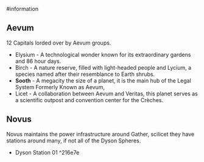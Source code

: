 #information 
## Aevum
12 Capitals lorded over by Aevum groups.
- Elysium - A technological wonder known for its extraordinary gardens and 86 hour days. 
- Birch -  A nature reserve, filled with light-headed people and Lycium, a species named after their resemblance to Earth shrubs.
- **Sooth** - A megacity the size of a planet, it is the main hub of the Legal System Formerly Known as Aevum, 
- Licet - A collaboration between Aevum and Veritas, this planet serves as a scientific outpost and convention center for the Crèches.

## Novus
Novus maintains the power infrastructure around Gather, scilicet they have stations around many, if not all of the Dyson Spheres.
- Dyson Station 01 ^216e7e